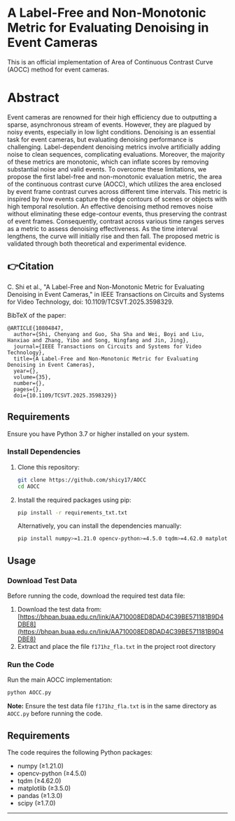 # A Label-Free and Non-Monotonic Metric for Evaluating Denoising in Event Cameras
This is an official implementation of Area of Continuous Contrast Curve (AOCC) method for event cameras.

# Abstract
Event cameras are renowned for their high efficiency due to outputting a sparse, asynchronous stream of events. However, they are plagued by noisy events, especially in low light conditions. Denoising is an essential task for event cameras, but evaluating denoising performance is challenging. Label-dependent denoising metrics involve artificially adding noise to clean sequences, complicating evaluations. Moreover, the majority of these metrics are monotonic, which can inflate scores by removing substantial noise and valid events. To overcome these limitations, we propose the first label-free and non-monotonic evaluation metric, the area of the continuous contrast curve (AOCC), which utilizes the area enclosed by event frame contrast curves across different time intervals. This metric is inspired by how events capture the edge contours of scenes or objects with high temporal resolution. An effective denoising method removes noise without eliminating these edge-contour events, thus preserving the contrast of event frames. Consequently, contrast across various time ranges serves as a metric to assess denoising effectiveness. As the time interval lengthens, the curve will initially rise and then fall. The proposed metric is validated through both theoretical and experimental evidence.


## 👉Citation   

C. Shi et al., "A Label-Free and Non-Monotonic Metric for Evaluating Denoising in Event Cameras," in IEEE Transactions on Circuits and Systems for Video Technology, doi: 10.1109/TCSVT.2025.3598329.

BibTeX of the paper:  
```
@ARTICLE{10804847,
  author={Shi, Chenyang and Guo, Sha Sha and Wei, Boyi and Liu, Hanxiao and Zhang, Yibo and Song, Ningfang and Jin, Jing},
  journal={IEEE Transactions on Circuits and Systems for Video Technology}, 
  title={A Label-Free and Non-Monotonic Metric for Evaluating Denoising in Event Cameras}, 
  year={},
  volume={35},
  number={},
  pages={},
  doi={10.1109/TCSVT.2025.3598329}}
```

## Requirements

Ensure you have Python 3.7 or higher installed on your system.

### Install Dependencies

1. Clone this repository:
   ```bash
   git clone https://github.com/shicy17/AOCC
   cd AOCC
   ```

2. Install the required packages using pip:
   ```bash
   pip install -r requirements_txt.txt
   ```

   Alternatively, you can install the dependencies manually:
   ```bash
   pip install numpy>=1.21.0 opencv-python>=4.5.0 tqdm>=4.62.0 matplotlib>=3.5.0 pandas>=1.3.0 scipy>=1.7.0
   ```

## Usage

### Download Test Data

Before running the code, download the required test data file:

1. Download the test data from: [https://bhpan.buaa.edu.cn/link/AA710008ED8DAD4C39BE571181B9D4DBE8](https://bhpan.buaa.edu.cn/link/AA710008ED8DAD4C39BE571181B9D4DBE8)
2. Extract and place the file `f171hz_fla.txt` in the project root directory

### Run the Code

Run the main AOCC implementation:
```bash
python AOCC.py
```

**Note:** Ensure the test data file `f171hz_fla.txt` is in the same directory as `AOCC.py` before running the code.

## Requirements

The code requires the following Python packages:
- numpy (≥1.21.0)
- opencv-python (≥4.5.0)
- tqdm (≥4.62.0)
- matplotlib (≥3.5.0)
- pandas (≥1.3.0)
- scipy (≥1.7.0)

****
